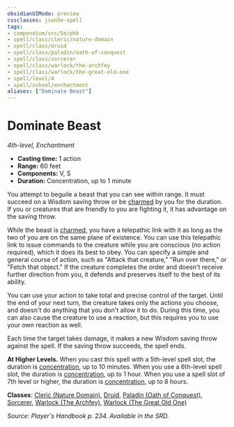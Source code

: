 ```yaml
---
obsidianUIMode: preview
cssclasses: json5e-spell
tags:
- compendium/src/5e/phb
- spell/class/cleric/nature-domain
- spell/class/druid
- spell/class/paladin/oath-of-conquest
- spell/class/sorcerer
- spell/class/warlock/the-archfey
- spell/class/warlock/the-great-old-one
- spell/level/4
- spell/school/enchantment
aliases: ["Dominate Beast"]
---
```

# Dominate Beast
*4th-level, Enchantment*  

- **Casting time:** 1 action
- **Range:** 60 feet
- **Components:** V, S
- **Duration:** Concentration, up to 1 minute

You attempt to beguile a beast that you can see within range. It must succeed on a Wisdom saving throw or be [charmed](2.%20GM%20Tools/Misc%20DND%20Handbook/compendium/rules/conditions.md#charmed) by you for the duration. If you or creatures that are friendly to you are fighting it, it has advantage on the saving throw.

While the beast is [charmed](2.%20GM%20Tools/Misc%20DND%20Handbook/compendium/rules/conditions.md#charmed), you have a telepathic link with it as long as the two of you are on the same plane of existence. You can use this telepathic link to issue commands to the creature while you are conscious (no action required), which it does its best to obey. You can specify a simple and general course of action, such as "Attack that creature," "Run over there," or "Fetch that object." If the creature completes the order and doesn't receive further direction from you, it defends and preserves itself to the best of its ability.

You can use your action to take total and precise control of the target. Until the end of your next turn, the creature takes only the actions you choose, and doesn't do anything that you don't allow it to do. During this time, you can also cause the creature to use a reaction, but this requires you to use your own reaction as well.

Each time the target takes damage, it makes a new Wisdom saving throw against the spell. If the saving throw succeeds, the spell ends.

**At Higher Levels.** When you cast this spell with a 5th-level spell slot, the duration is [concentration](2.%20GM%20Tools/Misc%20DND%20Handbook/compendium/rules/conditions.md#concentration), up to 10 minutes. When you use a 6th-level spell slot, the duration is [concentration](2.%20GM%20Tools/Misc%20DND%20Handbook/compendium/rules/conditions.md#concentration), up to 1 hour. When you use a spell slot of 7th level or higher, the duration is [concentration](2.%20GM%20Tools/Misc%20DND%20Handbook/compendium/rules/conditions.md#concentration), up to 8 hours.

**Classes**: [Cleric (Nature Domain)](/compendium/classes/cleric-nature-domain.md), [Druid](/compendium/classes/druid.md), [Paladin (Oath of Conquest)](/compendium/classes/paladin-oath-of-conquest-xge.md), [Sorcerer](/compendium/classes/sorcerer.md), [Warlock (The Archfey)](/compendium/classes/warlock-the-archfey.md), [Warlock (The Great Old One)](/compendium/classes/warlock-the-great-old-one.md)

*Source: Player's Handbook p. 234. Available in the SRD.*